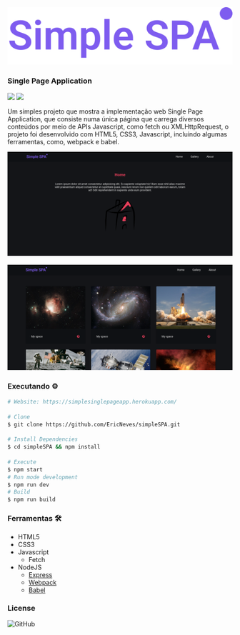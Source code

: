 ![Logo](.github/logo.svg)

### Single Page Application

<div>
    <img src="https://img.shields.io/github/license/ericneves/simplespa?color=red&logo=square&style=for-the-badge">
    <img src="https://img.shields.io/github/last-commit/ericneves/simplespa?color=cyan&logo=square&style=for-the-badge">
</div>

<p>Um simples projeto que mostra a implementação web Single Page Application, que consiste numa única página que carrega diversos conteúdos por meio de APIs Javascript, como fetch ou XMLHttpRequest, o projeto foi desenvolvido com HTML5, CSS3, Javascript, incluindo algumas ferramentas, como, webpack e babel.</p>

![Screenshot](./.github/screenshotA.png)
<br/><br/>
![Screenshot](./.github/screenshotB.png)

### Executando ⚙️

```sh
# Website: https://simplesinglepageapp.herokuapp.com/

# Clone
$ git clone https://github.com/EricNeves/simpleSPA.git

# Install Dependencies
$ cd simpleSPA && npm install

# Execute
$ npm start
# Run mode development 
$ npm run dev
# Build
$ npm run build
```

### Ferramentas 🛠

   * HTML5
   * CSS3
   * Javascript
     * Fetch
   * NodeJS
     * [Express]('https://expressjs.com/')
     * [Webpack]('https://webpack.js.org/')
     * [Babel]('https://babeljs.io/')

### License

![GitHub](https://img.shields.io/github/license/ericneves/simplespa?color=red&logo=square&style=for-the-badge)
